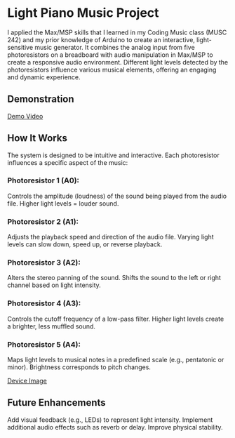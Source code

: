 # Light Piano Music Project

I applied the Max/MSP skills that I learned in my Coding Music class (MUSC 242) and my prior knowledge of Arduino to create an interactive, light-sensitive music generator. It combines the analog input from five photoresistors on a breadboard with audio manipulation in Max/MSP to create a responsive audio environment. Different light levels detected by the photoresistors influence various musical elements, offering an engaging and dynamic experience.

## Demonstration
[Demo Video](assets/Light_Piano_Video.mp4)

## How It Works

The system is designed to be intuitive and interactive. Each photoresistor influences a specific aspect of the music:

### Photoresistor 1 (A0):
Controls the amplitude (loudness) of the sound being played from the audio file.
Higher light levels = louder sound.

### Photoresistor 2 (A1):
Adjusts the playback speed and direction of the audio file.
Varying light levels can slow down, speed up, or reverse playback.

### Photoresistor 3 (A2):
Alters the stereo panning of the sound.
Shifts the sound to the left or right channel based on light intensity.

### Photoresistor 4 (A3):
Controls the cutoff frequency of a low-pass filter.
Higher light levels create a brighter, less muffled sound.

### Photoresistor 5 (A4):
Maps light levels to musical notes in a predefined scale (e.g., pentatonic or minor).
Brightness corresponds to pitch changes.

[Device Image](assets/Light_Piano_Picture.mp4)

## Future Enhancements
Add visual feedback (e.g., LEDs) to represent light intensity.
Implement additional audio effects such as reverb or delay.
Improve physical stability.
